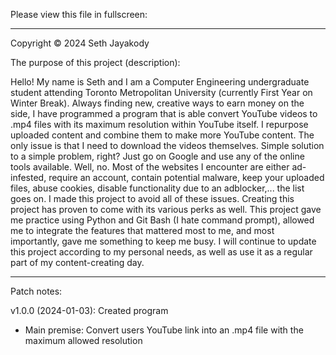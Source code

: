 Please view this file in fullscreen:

**************************************************************************************************************************************************************************

Copyright © 2024 Seth Jayakody

The purpose of this project (description):

Hello! My name is Seth and I am a Computer Engineering undergraduate student attending Toronto Metropolitan University (currently First
Year on Winter Break). Always finding new, creative ways to earn money on the side, I have programmed a program that is able convert 
YouTube videos to .mp4 files with its maximum resolution within YouTube itself. I repurpose uploaded content and combine them to make
more YouTube content. The only issue is that I need to download the videos themselves. Simple solution to a simple problem, right? Just 
go on Google and use any of the online tools available. Well, no. Most of the websites I encounter are either ad-infested, require an 
account, contain potential malware, keep your uploaded files, abuse cookies, disable functionality due to an adblocker,... the list
goes on. I made this project to avoid all of these issues. Creating this project has proven to come with its various perks as well. 
This project gave me practice using Python and Git Bash (I hate command prompt), allowed me to integrate the features that mattered most
to me, and most importantly, gave me something to keep me busy. I will continue to update this project according to my personal needs,
as well as use it as a regular part of my content-creating day.

**************************************************************************************************************************************************************************

Patch notes:

v1.0.0 (2024-01-03):
Created program
  - Main premise: Convert users YouTube link into an .mp4 file with the maximum allowed resolution